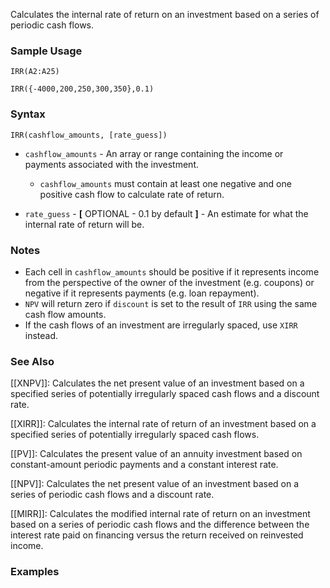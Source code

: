 Calculates the internal rate of return on an investment based on a series of periodic cash flows.

### Sample Usage

`IRR(A2:A25)`

`IRR({-4000,200,250,300,350},0.1)`

### Syntax

`IRR(cashflow_amounts, [rate_guess])`

* `cashflow_amounts` - An array or range containing the income or payments associated with the investment.

  + `cashflow_amounts` must contain at least one negative and one positive cash flow to calculate rate of return.
* `rate_guess` - **[** OPTIONAL - 0.1 by default **]** - An estimate for what the internal rate of return will be.

### Notes

* Each cell in `cashflow_amounts` should be positive if it represents income from the perspective of the owner of the investment (e.g. coupons) or negative if it represents payments (e.g. loan repayment).
* `NPV` will return zero if `discount` is set to the result of `IRR` using the same cash flow amounts.
* If the cash flows of an investment are irregularly spaced, use `XIRR` instead.

### See Also

[[XNPV]]: Calculates the net present value of an investment based on a specified series of potentially irregularly spaced cash flows and a discount rate.

[[XIRR]]: Calculates the internal rate of return of an investment based on a specified series of potentially irregularly spaced cash flows.

[[PV]]: Calculates the present value of an annuity investment based on constant-amount periodic payments and a constant interest rate.

[[NPV]]: Calculates the net present value of an investment based on a series of periodic cash flows and a discount rate.

[[MIRR]]: Calculates the modified internal rate of return on an investment based on a series of periodic cash flows and the difference between the interest rate paid on financing versus the return received on reinvested income.

### Examples